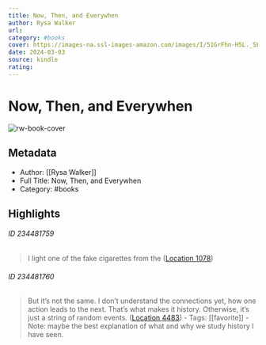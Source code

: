 ```yaml
---
title: Now, Then, and Everywhen
author: Rysa Walker
url: 
category: #books
cover: https://images-na.ssl-images-amazon.com/images/I/51GrFhn-H5L._SL200_.jpg
date: 2024-03-03
source: kindle
rating:
---
```

# Now, Then, and Everywhen

![rw-book-cover](https://images-na.ssl-images-amazon.com/images/I/51GrFhn-H5L._SL200_.jpg)

## Metadata
- Author: [[Rysa Walker]]
- Full Title: Now, Then, and Everywhen
- Category: #books

## Highlights
###### ID 234481759
> I light one of the fake cigarettes from the ([Location 1078](https://readwise.io/to_kindle?action=open&asin=B07SLZC6FX&location=1078))
    
###### ID 234481760
> But it’s not the same. I don’t understand the connections yet, how one action leads to the next. That’s what makes it history. Otherwise, it’s just a string of random events. ([Location 4483](https://readwise.io/to_kindle?action=open&asin=B07SLZC6FX&location=4483)) 
    - Tags: [[favorite]] 
    - Note: maybe the best explanation of what and why we study history I have seen.
    
